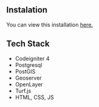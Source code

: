 ## Instalation

<p align='left'> You can view this installation <a href='https://drive.google.com/drive/folders/1Z-3Z2JVpJ65IPoSgTrWodor0FSUvTJtx?usp=share_link' target=_blank><u>here</u>.</a></p>

## Tech Stack

- Codeigniter 4
- Postgresql
- PostGIS
- Geoserver
- OpenLayer
- Turf.js
- HTML, CSS, JS
